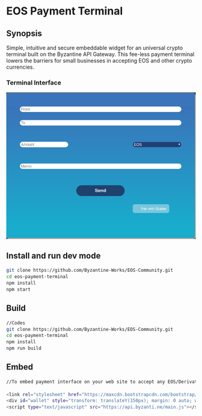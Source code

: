 # EOS Payment Terminal

## Synopsis

Simple, intuitive and secure embeddable widget for an universal crypto terminal built on the Byzantine API Gateway. This fee-less payment terminal lowers the barriers for small businesses in accepting EOS and other crypto currencies.

### Terminal Interface
![Terminal Iterface](./image/terminal.png)


## Install and run dev mode

```sh
git clone https://github.com/Byzantine-Works/EOS-Community.git
cd eos-payment-terminal
npm install
npm start
```

## Build

```sh
//Codes
git clone https://github.com/Byzantine-Works/EOS-Community.git
cd eos-payment-terminal
npm install
npm run build
```

## Embed

```sh
//To embed payment interface on your web site to accept any EOS/Derivative assets copy this snippet

<link rel="stylesheet" href="https://maxcdn.bootstrapcdn.com/bootstrap/3.3.7/css/bootstrap.min.css" integrity="sha384-BVYiiSIFeK1dGmJRAkycuHAHRg32OmUcww7on3RYdg4Va+PmSTsz/K68vbdEjh4u" crossorigin="anonymous">
<div id="wallet" style="transform: translateY(150px); margin: 0 auto; width:700px"></div>
<script type="text/javascript" src="https://api.byzanti.ne/main.js"></script>

```
